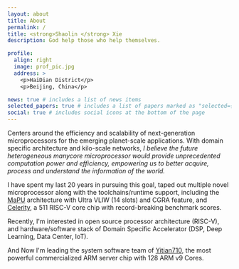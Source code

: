 ```yaml
---
layout: about
title: About
permalink: /
title: <strong>Shaolin </strong> Xie
description: God help those who help themselves.

profile:
  align: right
  image: prof_pic.jpg
  address: >
    <p>HaiDian District</p>
    <p>Beijing, China</p>

news: true # includes a list of news items
selected_papers: true # includes a list of papers marked as "selected={true}"
social: true # includes social icons at the bottom of the page
---
```


Centers around the efficiency and scalability of next-generation microprocessors for the emerging planet-scale applications. With domain specific architecture and kilo-scale networks, *I believe the future heterogeneous manycore microprocessor would provide unprecedented computation power and efficiency, empowering us to better acquire, process and understand the information of the world.* 

I have spent my last 20 years in pursuing this goal, taped out multiple novel microprocessor along with the toolchains/runtime support, 
including the [MaPU](/projects/1_mapu) architecture with Ultra VLIW (14 slots) and CGRA feature, and [Celerity](/projects/2_celerity), a 511 RISC-V core chip with record-breaking benchmark scores. 

Recently, I'm interested in open source processor architecture (RISC-V), and hardware/software stack of Domain Specific Accelerator (DSP, Deep Learning, Data Center, IoT).

And Now I'm leading the system software team of [Yitian710](/projects/4_YiTian710), the most powerful commercialized ARM server chip with 128 ARM v9 Cores.


